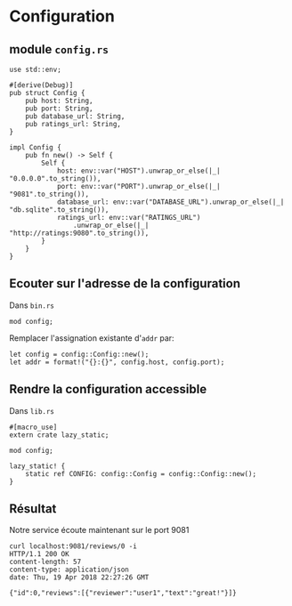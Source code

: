 # Configuration

## module `config.rs`

```rust,no_run,ignore
use std::env;

#[derive(Debug)]
pub struct Config {
    pub host: String,
    pub port: String,
    pub database_url: String,
    pub ratings_url: String,
}

impl Config {
    pub fn new() -> Self {
        Self {
            host: env::var("HOST").unwrap_or_else(|_| "0.0.0.0".to_string()),
            port: env::var("PORT").unwrap_or_else(|_| "9081".to_string()),
            database_url: env::var("DATABASE_URL").unwrap_or_else(|_| "db.sqlite".to_string()),
            ratings_url: env::var("RATINGS_URL")
                .unwrap_or_else(|_| "http://ratings:9080".to_string()),
        }
    }
}
```

## Ecouter sur l'adresse de la configuration
Dans `bin.rs`

```rust,no_run,ignore
mod config;
```

Remplacer l'assignation existante d'`addr` par:
```
let config = config::Config::new();
let addr = format!("{}:{}", config.host, config.port);
```

## Rendre la configuration accessible
Dans `lib.rs`

```rust,no_run,ignore
#[macro_use]
extern crate lazy_static;

mod config;

lazy_static! {
    static ref CONFIG: config::Config = config::Config::new();
}
```

## Résultat

Notre service écoute maintenant sur le port 9081
```
curl localhost:9081/reviews/0 -i
HTTP/1.1 200 OK
content-length: 57
content-type: application/json
date: Thu, 19 Apr 2018 22:27:26 GMT

{"id":0,"reviews":[{"reviewer":"user1","text":"great!"}]}
```
